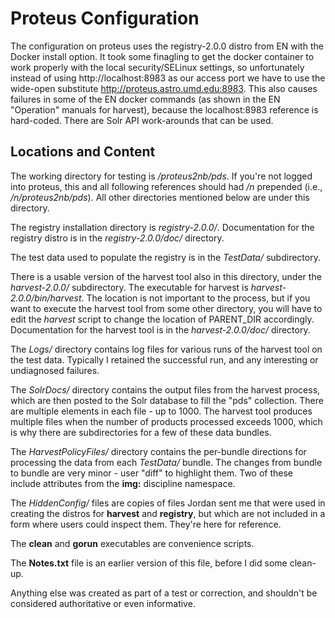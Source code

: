 # Proteus Configuration

The configuration on proteus uses the registry-2.0.0 distro from EN with the Docker install option.  It
took some finagling to get the docker container to work properly with the local security/SELinux settings,
so unfortunately instead of using http://localhost:8983 as our access port we have to use the wide-open
substitute http://proteus.astro.umd.edu:8983.  This also causes failures in some of the EN docker commands
(as shown in the EN "Operation" manuals for harvest), because the localhost:8983 reference is hard-coded.
There are Solr API work-arounds that can be used.

## Locations and Content

The working directory for testing is */proteus2nb/pds*.  If you're not logged into proteus, this and all
following references should had */n* prepended (i.e., */n/proteus2nb/pds*).  All other directories mentioned
below are under this directory.

The registry installation directory is *registry-2.0.0/*.  Documentation for the registry distro is in the
*registry-2.0.0/doc/* directory.

The test data used to populate the registry is in the *TestData/* subdirectory.

There is a usable version of the harvest tool also in this directory, under the *harvest-2.0.0/* subdirectory.
The executable for harvest is *harvest-2.0.0/bin/harvest*.  The location is not important to the process, 
but if you want to execute the harvest tool from some other directory, you will have to edit the *harvest*
script to change the location of PARENT_DIR accordingly.  Documentation for the harvest tool is in the 
*harvest-2.0.0/doc/* directory.

The *Logs/* directory contains log files for various runs of the harvest tool on the test data.  Typically I
retained the successful run, and any interesting or undiagnosed failures.

The *SolrDocs/* directory contains the output files from the harvest process, which are then posted to the
Solr database to fill the "pds" collection. There are multiple <doc> elements in each file - up to 1000.
The harvest tool produces multiple files when the number of products processed exceeds 1000, which is why
there are subdirectories for a few of these data bundles.

The *HarvestPolicyFiles/* directory contains the per-bundle directions for processing the data from each
*TestData/* bundle.  The changes from bundle to bundle are very minor - user "diff" to highlight them.
Two of these include attributes from the **img:** discipline namespace.

The *HiddenConfig/* files are copies of files Jordan sent me that were used in creating the distros for
__harvest__ and __registry__, but which are not included in a form where users could inspect them. They're
here for reference.

The __clean__ and __gorun__ executables are convenience scripts.

The __Notes.txt__ file is an earlier version of this file, before I did some clean-up.

Anything else was created as part of a test or correction, and shouldn't be considered authoritative or
even informative.

